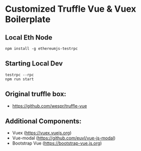 # Customized Truffle Vue & Vuex Boilerplate

## Local Eth Node

```
npm install -g ethereumjs-testrpc
```

## Starting Local Dev

```
testrpc --rpc
npm run start
```

## Original truffle box:

- https://github.com/wespr/truffle-vue

## Additional Components:

- Vuex (https://vuex.vuejs.org)
- Vue-modal (https://github.com/euvl/vue-js-modal)
- Bootstrap Vue (https://bootstrap-vue.js.org)
